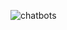 
![chatbots](https://user-images.githubusercontent.com/56115273/102220355-b1c89b80-3f06-11eb-95a6-599fd25b1c41.png)
